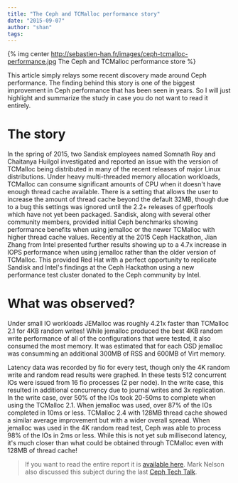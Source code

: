 ```yaml
---
title: "The Ceph and TCMalloc performance story"
date: "2015-09-07"
author: "shan"
tags: 
---
```


{% img center http://sebastien-han.fr/images/ceph-tcmalloc-performance.jpg The Ceph and TCMalloc performance store %}

This article simply relays some recent discovery made around Ceph performance. The finding behind this story is one of the biggest improvement in Ceph performance that has been seen in years. So I will just highlight and summarize the study in case you do not want to read it entirely.

  

# The story

In the spring of 2015, two Sandisk employees named Somnath Roy and Chaitanya Huilgol investigated and reported an issue with the version of TCMalloc being distributed in many of the recent releases of major Linux distributions. Under heavy multi-threaded memory allocation workloads, TCMalloc can consume significant amounts of CPU when it doesn't have enough thread cache available. There is a setting that allows the user to increase the amount of thread cache beyond the default 32MB, though due to a bug this settings was ignored until the 2.2+ releases of gperftools which have not yet been packaged. Sandisk, along with several other community members, provided initial Ceph benchmarks showing performance benefits when using jemalloc or the newer TCMalloc with higher thread cache values. Recently at the 2015 Ceph Hackathon, Jian Zhang from Intel presented further results showing up to a 4.7x increase in IOPS performance when using jemalloc rather than the older version of TCMalloc. This provided Red Hat with a perfect opportunity to replicate Sandisk and Intel's findings at the Ceph Hackathon using a new performance test cluster donated to the Ceph community by Intel.

  

# What was observed?

Under small IO workloads JEMalloc was roughly 4.21x faster than TCMalloc 2.1 for 4KB random writes! While jemalloc produced the best 4KB random write performance of all of the configurations that were tested, it also consumed the most memory. It was estimated that for each OSD jemalloc was consumming an additional 300MB of RSS and 600MB of Virt memory.

Latency data was recorded by fio for every test, though only the 4K random write and random read results were graphed. In these tests 512 concurrent IOs were issued from 16 fio processes (2 per node). In the write case, this resulted in additional concurrency due to journal writes and 3x replication. In the write case, over 50% of the IOs took 20-50ms to complete when using the TCMalloc 2.1. When jemalloc was used, over 87% of the IOs completed in 10ms or less. TCMalloc 2.4 with 128MB thread cache showed a similar average improvement but with a wider overall spread. When jemalloc was used in the 4K random read test, Ceph was able to process 98% of the IOs in 2ms or less. While this is not yet sub millisecond latency, it's much closer than what could be obtained through TCMalloc even with 128MB of thread cache!

  

> If you want to read the entire report it is [available here](http://nhm.ceph.com/hackathon/Ceph_Hackathon_Memory_Allocator_Testing.pdf). Mark Nelson also discussed this subject during the last [Ceph Tech Talk](https://www.youtube.com/watch?v=oxixZPSTzDQ&feature=youtu.be).
